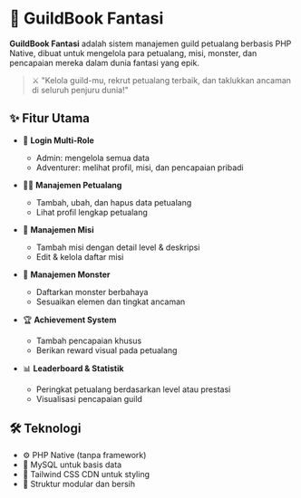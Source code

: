 # 🏰 GuildBook Fantasi

**GuildBook Fantasi** adalah sistem manajemen guild petualang berbasis PHP Native, dibuat untuk mengelola para petualang, misi, monster, dan pencapaian mereka dalam dunia fantasi yang epik.

> ⚔️ "Kelola guild-mu, rekrut petualang terbaik, dan taklukkan ancaman di seluruh penjuru dunia!"

## ✨ Fitur Utama

- 🔐 **Login Multi-Role**
  - Admin: mengelola semua data
  - Adventurer: melihat profil, misi, dan pencapaian pribadi

- 🧝‍♂️ **Manajemen Petualang**
  - Tambah, ubah, dan hapus data petualang
  - Lihat profil lengkap petualang

- 📜 **Manajemen Misi**
  - Tambah misi dengan detail level & deskripsi
  - Edit & kelola daftar misi

- 🐲 **Manajemen Monster**
  - Daftarkan monster berbahaya
  - Sesuaikan elemen dan tingkat ancaman

- 🏆 **Achievement System**
  - Tambah pencapaian khusus
  - Berikan reward visual pada petualang

- 📊 **Leaderboard & Statistik**
  - Peringkat petualang berdasarkan level atau prestasi
  - Visualisasi pencapaian guild

## 🛠️ Teknologi

- ⚙️ PHP Native (tanpa framework)
- 🐬 MySQL untuk basis data
- 🎨 Tailwind CSS CDN untuk styling
- 🧠 Struktur modular dan bersih
